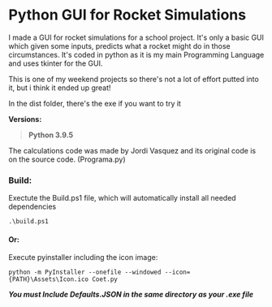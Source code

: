 # Python GUI for Rocket Simulations
 I made a GUI for rocket simulations for a school project. 
 It's only a basic GUI which given some inputs, predicts what a rocket might do in those circumstances. 
 It's coded in python as it is my main Programming Language and uses tkinter for the GUI.

This is one of my weekend projects so there's not a lot of effort putted into it, but i think it ended up great!

In the dist folder, there's the exe if you want to try it

**Versions:**
> 
> **Python 3.9.5**

The calculations code was made by Jordi Vasquez and its original code is on the source code. (Programa.py)

### Build:
Exectute the Build.ps1 file, which will automatically install all needed dependencies
```
.\build.ps1
```
#### Or:
Execute pyinstaller including the icon image:
```
python -m PyInstaller --onefile --windowed --icon={PATH}\Assets\Icon.ico Coet.py
```

***You must Include Defaults.JSON in the same directory as your .exe file***
